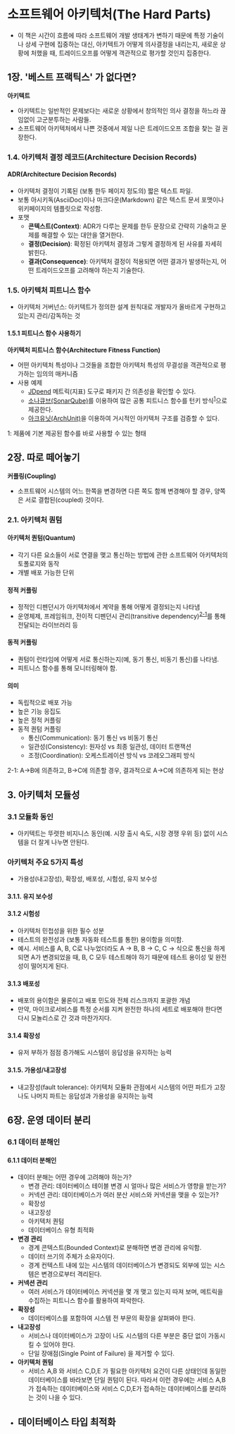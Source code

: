 # 소프트웨어 아키텍처(The Hard Parts)
- 이 책은 시간이 흐름에 따라 소프트웨어 개발 생태계가 변하기 때문에 특정 기술이나 상세 구현에 집중하는 대신, 아키텍트가 어떻게 의사결정을 내리는지, 새로운 상황에 처했을 때, 트레이드오프를 어떻게 객관적으로 평가할 것인지 집중한다.

## 1장. '베스트 프랙틱스' 가 없다면?
**아키텍트**
- 아키텍트는 일반적인 문제보다는 새로운 상황에서 창의적인 의사 결정을 하느라 끊임없이 고군분투하는 사람들.
- 소프트웨어 아키텍처에서 나쁜 것중에서 제일 나은 트레이드오프 조합을 찾는 걸 권장한다.

### 1.4. 아키텍처 결정 레코드(Architecture Decision Records)
#### ADR(Architecture Decision Records)
- 아키텍처 결정이 기록된 (보통 한두 페이지 정도의) 짧은 텍스트 파일.
- 보통 아시키독(AsciiDoc)이나 마크다운(Markdown) 같은 텍스트 문서 포맷이나 위키페이지의 템플릿으로 작성함.
- 포맷
  - **콘텍스트(Context)**: ADR가 다루는 문제를 한두 문장으로 간략히 기술하고 문제를 해결할 수 있는 대안을 열거한다.
  - **결정(Decision)**: 확정된 아키텍처 결정과 그렇게 결정하게 된 사유를 자세히 밝힌다.
  - **결과(Consequence)**: 아키텍처 결정이 적용되면 어떤 결과가 발생하는지, 어떤 트레이드오프를 고려해야 하는지 기술한다.

### 1.5. 아키텍처 피트니스 함수
- 아키텍처 거버넌스: 아키텍트가 정의한 설계 원칙대로 개발자가 올바르게 구현하고 있는지 관리/감독하는 것

#### 1.5.1 피트니스 함수 사용하기
**아키텍처 피트니스 함수(Architecture Fitness Function)**
- 어떤 아키텍처 특성이나 그것들을 조합한 아키텍처 특성의 무결성을 객관적으로 평가하는 임의의 매커니즘
- 사용 예제
  - [JDpend](https://github.com/clarkware/jdepend) 메트릭(지표) 도구로 패키지 간 의존성을 확인할 수 있다.
  - [소나큐브(SonarQube)](https://www.sonarsource.com/products/sonarqube/)를 이용하여 많은 공통 피트니스 함수를 턴키 방식<sup>[1](#footnote_1)</sup>으로 제공한다.
  - [아크유닛(ArchUnit)](https://www.archunit.org/)을 이용하여 거시적인 아키텍처 구조를 검증할 수 있다.

<!-- 1장.-->
<a name="footnote_1">1</a>: 제품에 기본 제공된 함수를 바로 사용할 수 있는 형태

## 2장. 따로 떼어놓기
**커플링(Coupling)**
- 소프트웨어 시스템의 어느 한쪽을 변경하면 다른 쪽도 함께 변경해야 할 경우, 양쪽은 서로 결합된(coupled) 것이다.

### 2.1. 아키텍처 퀀텀
#### 아키텍처 퀀텀(Quantum)
- 각기 다른 요소들이 서로 연결을 맺고 통신하는 방법에 관한 소프트웨어 아키텍처의 토폴로지와 동작
- 개별 배포 가능한 단위

#### 정적 커플링
- 정적인 디펜던시가 아키텍처에서 계약을 통해 어떻게 결정되는지 나타냄
- 운영체제, 프레임워크, 전이적 디펜던시 관리(transitive dependency)<sup>[2-1](#footnote_2_1)</sup>를 통해 전달되는 라이브러리 등

#### 동적 커플링
- 퀀텀이 런타임에 어떻게 서로 통신하는지(예, 동기 통신, 비동기 통신)를 나타냄. 
- 피트니스 함수를 통해 모니터링해야 함.

#### 의미
- 독립적으로 배포 가능
- 높은 기능 응집도
- 높은 정적 커플링
- 동적 퀀텀 커플링
  - 통신(Communication): 동기 통신 vs 비동기 통신
  - 일관성(Consistency): 원자성 vs 최종 일관성, 데이터 트랜잭션
  - 조정(Coordination): 오케스트레이션 방식 vs 코레오그래피 방식

<!-- 2장.-->
<a name="footnote_2_1">2-1</a>: A->B에 의존하고, B->C에 의존할 경우, 결과적으로 A->C에 의존하게 되는 현상


## 3. 아키텍처 모듈성
### 3.1 모듈화 동인
- 아키텍트는 뚜렷한 비지니스 동인(예. 시장 출시 속도, 시장 경쟁 우위 등) 없이 시스템을 더 잘게 나누면 안된다.

### 아키텍처 주요 5가지 특성
- 가용성(내고장성), 확장성, 배포성, 시험성, 유지 보수성 

#### 3.1.1. 유지 보수성

#### 3.1.2 시험성
- 아키텍처 민첩성을 위한 필수 성분
- 테스트의 완전성과 (보통 자동화 테스트를 통한) 용이함을 의미함.
- 예시. 서비스를 A, B, C로 나누었더라도 A -> B, B -> C, C -> 식으로 통신을 하게 되면 A가 변경되었을 때, B, C 모두 테스트해야 하기 때문에 테스트 용이성 및 완전성이 떨어지게 된다.

#### 3.1.3 배포성
- 배포의 용이함은 물론이고 배포 민도와 전체 리스크까지 포괄한 개념
- 만약, 마이크로서비스를 특정 순서를 지켜 완전한 하나의 세트로 배포해야 한다면 다시 모놀리스로 간 것과 마찬가지다.

#### 3.1.4 확장성
- 유저 부하가 점점 증가해도 시스템이 응답성을 유지하는 능력

#### 3.1.5. 가용성/내고장성
- 내고장성(fault tolerance): 아키텍처 모듈화 관점에서 시스템의 어떤 파트가 고장나도 나머지 파트는 응답성과 가용성을 유지하는 능력


## 6장. 운영 데이터 분리
### 6.1 데이터 분해인
#### 6.1.1 데이터 분해인
- 데이터 분해는 어떤 경우에 고려해야 하는가?
  - 변경 관리: 데이터베이스 테이블 변경 시 얼마나 많은 서비스가 영향을 받는가?
  - 커넥션 관리: 데이터베이스가 여러 분산 서비스와 커넥션을 맺을 수 있는가?
  - 확장성
  - 내고장성
  - 아키텍처 퀀텀
  - 데이터베이스 유형 최적화
- **변경 관리**
  - 경계 콘텍스트(Bounded Context)로 분해하면 변경 관리에 유익함.
  - 데이터 쓰기의 주체가 소유자이다.
  - 경계 컨텍스트 내에 있는 시스템의 데이터베이스가 변경되도 외부에 있는 시스템은 변경으로부터 격리된다.
- **커넥션 관리**
  - 여러 서비스가 데이터베이스 커넥션을 몇 개 맺고 있는지 따져 보며, 메트릭을 수집하는 피트니스 함수를 활용하여 파악한다.
- **확장성**
  - 데이터베이스를 포함하여 시스템 전 부문의 확장을 살펴봐야 한다.
- **내고장성**
  - 서비스나 데이터베이스가 고장이 나도 시스템의 다른 부분은 중단 없이 가동시킬 수 있어야 한다.
  - 단일 장애점(Single Point of Failure) 을 제거할 수 있다.
- **아키텍처 퀀텀**
  - 서비스 A,B 와 서비스 C,D,E 가 필요한 아키텍처 요건이 다른 상태인데 동일한 데이터베이스를 바라보면 단일 퀀텀이 된다. 따라서 이런 경우에는 서비스 A,B가 접속하는 데이터베이스와 서비스 C,D,E가 접속하는 데이터베이스를 분리하는 것이 나을 수 있다.
- **데이터베이스 타입 최적화**
  - 
